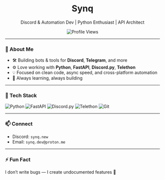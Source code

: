 <h1 align="center">Synq</h1>

<p align="center">
  Discord & Automation Dev | Python Enthusiast | API Architect
</p>

<p align="center">
  <img src="https://komarev.com/ghpvc/?username=Synq-dev&color=blue&style=flat-square" alt="Profile Views"/>
</p>

---

### 👋 About Me
- 🛠️ Building bots & tools for **Discord**, **Telegram**, and more  
- ⚙️ Love working with **Python**, **FastAPI**, **Discord.py**, **Telethon**  
- 💡 Focused on clean code, async speed, and cross-platform automation  
- 🧠 Always learning, always building

---

### 🧰 Tech Stack
![Python](https://img.shields.io/badge/Python-3670A0?style=for-the-badge&logo=python&logoColor=ffdd54)
![FastAPI](https://img.shields.io/badge/FastAPI-005571?style=for-the-badge&logo=fastapi)
![Discord.py](https://img.shields.io/badge/Discord.py-7289DA?style=for-the-badge&logo=discord&logoColor=white)
![Telethon](https://img.shields.io/badge/Telethon-2CA5E0?style=for-the-badge&logo=telegram&logoColor=white)
![Git](https://img.shields.io/badge/Git-F05032?style=for-the-badge&logo=git&logoColor=white)

---

### 📫 Connect
- Discord: `synq.new`
- Email: `synq.dev@proton.me`

---

### ⚡ Fun Fact
I don’t write bugs — I create undocumented features 🐛
